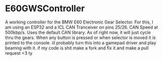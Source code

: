 # E60GWSController
A working controller for the BMW E60 Electronic Gear Selector.
For this, I am using an ESP32 and a ICL CAN Tranceiver on pins 25/26. 
CAN Speed at 500kbp/s.
Uses the default CAN library.
As of right now, it will just cycle thru the gears.
When any button is pressed or when selector is moved it is printed to the console.
iil probably turn this into a gamepad driver and play beamng with it.
if my code is shit make a fork and fix it and make a pull request <3 ty
